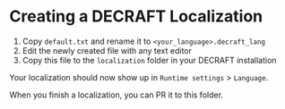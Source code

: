 # Creating a DECRAFT Localization

1. Copy `default.txt` and rename it to `<your_language>.decraft_lang`
2. Edit the newly created file with any text editor
3. Copy this file to the `localization` folder in your DECRAFT installation

Your localization should now show up in `Runtime settings` > `Language`.

When you finish a localization, you can PR it to this folder.